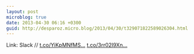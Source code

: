 ```yaml
---
layout: post
microblog: true
date: 2013-04-30 06:16 +0300
guid: http://desparoz.micro.blog/2013/04/30/t329071822589026304.html
---
```

Link: Slack // [t.co/YiKpMNfMS...](http://t.co/YiKpMNfMSw) [t.co/3rr02I9Xn...](http://t.co/3rr02I9XnR)
